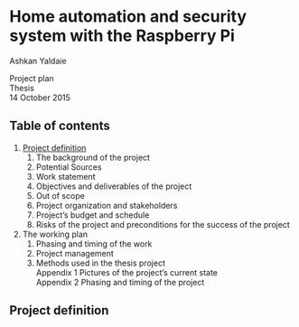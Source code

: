 # Home automation and security system with the Raspberry Pi

Ashkan Yaldaie

Project plan  
Thesis  
14 October 2015  
## Table of contents 
1.  [Project definition](#project-definition)  
    1. The background of the project  
    2.	Potential Sources  
    3.	Work statement  
    4.	Objectives and deliverables of the project  
    5.	Out of scope  
    6.	Project organization and stakeholders  
    7.	Project’s budget and schedule  
    8.	Risks of the project and preconditions for the success of the project  
2. The working plan  
    1.	Phasing and timing of the work  
    2.	Project management  
    3.	Methods used in the thesis project  
Appendix 1	Pictures of the project’s current state  
Appendix 2	Phasing and timing of the project  
    
## Project definition

